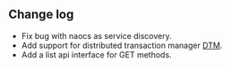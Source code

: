 ## Change log

- Fix bug with naocs as service discovery.
- Add support for distributed transaction manager [DTM](https://github.com/dtm-labs/dtm).
- Add a list api interface for GET methods.
